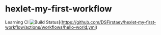 # hexlet-my-first-workflow
Learning CI
![Build Status](https://github.com/DSFirstaev/hexlet-my-first-workflow/workflows/hello-world/badge.svg)](https://github.com/DSFirstaev/hexlet-my-first-workflow/actions/workflows/hello-world.yml)